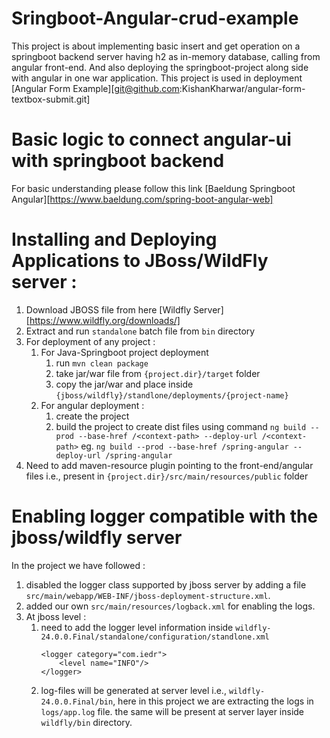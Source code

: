 Sringboot-Angular-crud-example
===============================
This project is about implementing basic insert and get operation on a springboot backend server having h2 as in-memory database, calling from angular front-end.
And also deploying the springboot-project along side with angular in one war application. 
This project is used in deployment [Angular Form Example][git@github.com:KishanKharwar/angular-form-textbox-submit.git]
# Basic logic to connect angular-ui with springboot backend
For basic understanding please follow this link [Baeldung Springboot Angular][https://www.baeldung.com/spring-boot-angular-web]

# Installing and Deploying Applications to JBoss/WildFly server : 
1. Download JBOSS file from here [Wildfly Server][https://www.wildfly.org/downloads/]
1. Extract and run `standalone` batch file from `bin` directory
1. For deployment of any project :
    1. For Java-Springboot project deployment
        1. run `mvn clean package`
        1. take jar/war file from `{project.dir}/target` folder
        1. copy the jar/war and place inside `{jboss/wildfly}/standlone/deployments/{project-name}`
    1. For angular deployment : 
        1. create the project 
        1. build the project to create dist files using command `ng build --prod --base-href /<context-path> --deploy-url /<context-path>` eg. `ng build --prod --base-href /spring-angular --deploy-url /spring-angular`
1. Need to add maven-resource plugin pointing to the front-end/angular files i.e., present in `{project.dir}/src/main/resources/public` folder       
 
# Enabling logger compatible with the jboss/wildfly server
In the project we have followed : 
1. disabled the logger class supported by jboss server by adding a file `src/main/webapp/WEB-INF/jboss-deployment-structure.xml`.
1. added our own `src/main/resources/logback.xml` for enabling the logs. 
1. At jboss level :
    1. need to add the logger level information inside `wildfly-24.0.0.Final/standalone/configuration/standlone.xml`
        ```
        <logger category="com.iedr">
            <level name="INFO"/>
        </logger> 
        ```
    1. log-files will be generated at server level i.e., `wildfly-24.0.0.Final/bin`, here in this project we are extracting the logs in `logs/app.log` file. the same will be present at server layer inside `wildfly/bin` directory.
